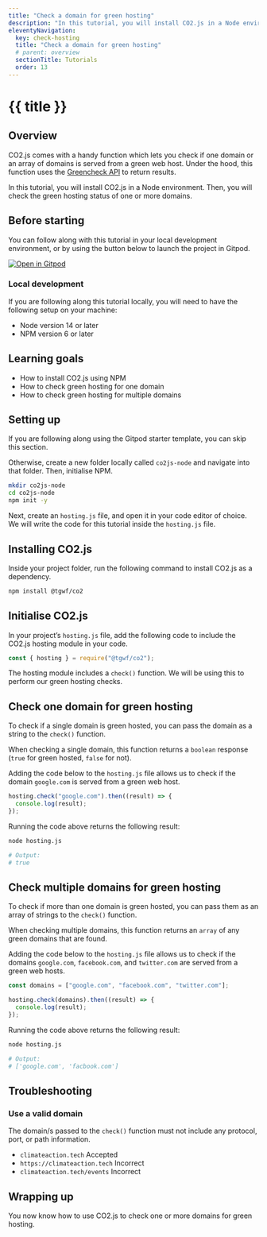 ```yaml
---
title: "Check a domain for green hosting"
description: "In this tutorial, you will install CO2.js in a Node environment. Then, you will check the green hosting status of one or more domains."
eleventyNavigation:
  key: check-hosting
  title: "Check a domain for green hosting"
  # parent: overview
  sectionTitle: Tutorials
  order: 13
---
```


# {{ title }}

## Overview

CO2.js comes with a handy function which lets you check if one domain or an array of domains is served from a green web host. Under the hood, this function uses the [Greencheck API](/api/greencheck/v3/check-single-domain/) to return results.

In this tutorial, you will install CO2.js in a Node environment. Then, you will check the green hosting status of one or more domains.

## Before starting

You can follow along with this tutorial in your local development environment, or by using the button below to launch the project in Gitpod.

[![Open in Gitpod](https://gitpod.io/button/open-in-gitpod.svg)](https://gitpod.io/#https://github.com/thegreenwebfoundation/gitpod-node-starter)

### Local development

If you are following along this tutorial locally, you will need to have the following setup on your machine:

- Node version 14 or later
- NPM version 6 or later

## Learning goals

- How to install CO2.js using NPM
- How to check green hosting for one domain
- How to check green hosting for multiple domains

## Setting up

If you are following along using the Gitpod starter template, you can skip this section.

Otherwise, create a new folder locally called `co2js-node` and navigate into that folder. Then, initialise NPM.

```bash
mkdir co2js-node
cd co2js-node
npm init -y
```

Next, create an `hosting.js` file, and open it in your code editor of choice. We will write the code for this tutorial inside the `hosting.js` file.

## Installing CO2.js

Inside your project folder, run the following command to install CO2.js as a dependency.

```bash
npm install @tgwf/co2
```

## Initialise CO2.js

In your project’s `hosting.js` file, add the following code to include the CO2.js hosting module in your code.

```js
const { hosting } = require("@tgwf/co2");
```

The hosting module includes a `check()` function. We will be using this to perform our green hosting checks.

## Check one domain for green hosting

To check if a single domain is green hosted, you can pass the domain as a string to the `check()` function.

When checking a single domain, this function returns a `boolean` response (`true` for green hosted, `false` for not).

Adding the code below to the `hosting.js` file allows us to check if the domain `google.com` is served from a green web host.

```js
hosting.check("google.com").then((result) => {
  console.log(result);
});
```

Running the code above returns the following result:

```bash
node hosting.js

# Output:
# true
```

## Check multiple domains for green hosting

To check if more than one domain is green hosted, you can pass them as an array of strings to the `check()` function.

When checking multiple domains, this function returns an `array` of any green domains that are found.

Adding the code below to the `hosting.js` file allows us to check if the domains `google.com`, `facebook.com`, and `twitter.com` are served from a green web hosts.

```js
const domains = ["google.com", "facebook.com", "twitter.com"];

hosting.check(domains).then((result) => {
  console.log(result);
});
```

Running the code above returns the following result:

```bash
node hosting.js

# Output:
# ['google.com', 'facbook.com']
```

## Troubleshooting

### Use a valid domain

The domain/s passed to the `check()` function must not include any protocol, port, or path information.

- `climateaction.tech` <span class="badge align-middle badge-success my-0">Accepted</span>
- `https://climateaction.tech` <span class="badge align-middle badge-error my-0">Incorrect</span>
- `climateaction.tech/events` <span class="badge align-middle badge-error my-0">Incorrect</span>

## Wrapping up

You now know how to use CO2.js to check one or more domains for green hosting.
